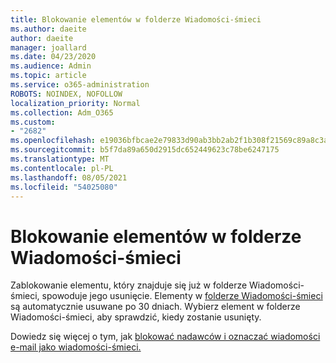 ```yaml
---
title: Blokowanie elementów w folderze Wiadomości-śmieci
ms.author: daeite
author: daeite
manager: joallard
ms.date: 04/23/2020
ms.audience: Admin
ms.topic: article
ms.service: o365-administration
ROBOTS: NOINDEX, NOFOLLOW
localization_priority: Normal
ms.collection: Adm_O365
ms.custom:
- "2682"
ms.openlocfilehash: e19036bfbcae2e79833d90ab3bb2ab2f1b308f21569c89a8c3ab2ac321c4214a
ms.sourcegitcommit: b5f7da89a650d2915dc652449623c78be6247175
ms.translationtype: MT
ms.contentlocale: pl-PL
ms.lasthandoff: 08/05/2021
ms.locfileid: "54025080"
---
```

# <a name="blocking-items-in-your-junk-email-folder"></a>Blokowanie elementów w folderze Wiadomości-śmieci

Zablokowanie elementu, który znajduje się już w folderze Wiadomości-śmieci, spowoduje jego usunięcie. Elementy w [folderze Wiadomości-śmieci](https://outlook.live.com/mail/junkemail) są automatycznie usuwane po 30 dniach. Wybierz element w folderze Wiadomości-śmieci, aby sprawdzić, kiedy zostanie usunięty.

Dowiedz się więcej o tym, jak [blokować nadawców i oznaczać wiadomości e-mail jako wiadomości-śmieci.](https://support.office.com/article/a3ece97b-82f8-4a5e-9ac3-e92fa6427ae4)